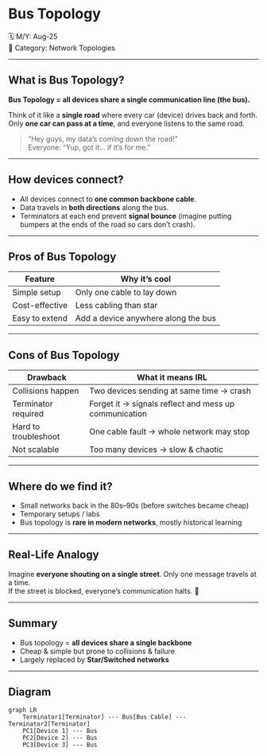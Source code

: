 # Bus Topology

🗓️ M/Y: Aug-25  
📂 Category: Network Topologies

---

## What is Bus Topology?

**Bus Topology = all devices share a single communication line (the bus).**  

Think of it like a **single road** where every car (device) drives back and forth. Only **one car can pass at a time**, and everyone listens to the same road.  

> “Hey guys, my data’s coming down the road!”  
> Everyone: “Yup, got it… if it’s for me.”

---

## How devices connect?

- All devices connect to **one common backbone cable**.
- Data travels in **both directions** along the bus.
- Terminators at each end prevent **signal bounce** (imagine putting bumpers at the ends of the road so cars don’t crash).

---

## Pros of Bus Topology

| Feature | Why it’s cool |
|---------|---------------|
| Simple setup | Only one cable to lay down |
| Cost-effective | Less cabling than star |
| Easy to extend | Add a device anywhere along the bus |

---

## Cons of Bus Topology

| Drawback | What it means IRL |
|----------|-----------------|
| Collisions happen | Two devices sending at same time → crash |
| Terminator required | Forget it → signals reflect and mess up communication |
| Hard to troubleshoot | One cable fault → whole network may stop |
| Not scalable | Too many devices → slow & chaotic |

---

## Where do we find it?

- Small networks back in the 80s–90s (before switches became cheap)  
- Temporary setups / labs  
- Bus topology is **rare in modern networks**, mostly historical learning

---

## Real-Life Analogy

Imagine **everyone shouting on a single street**. Only one message travels at a time.  
If the street is blocked, everyone’s communication halts. 🚧

---

## Summary

- Bus topology = **all devices share a single backbone**  
- Cheap & simple but prone to collisions & failure  
- Largely replaced by **Star/Switched networks**  

---

## Diagram

```mermaid
graph LR
    Terminator1[Terminator] --- Bus[Bus Cable] --- Terminator2[Terminator]
    PC1[Device 1] --- Bus
    PC2[Device 2] --- Bus
    PC3[Device 3] --- Bus
